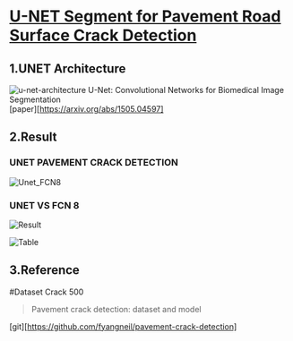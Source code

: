 [U-NET Segment for Pavement Road Surface Crack Detection](https://drive.google.com/file/d/1nujuThXhMi6iMFkItdo2_5eN0MtEhj-t/view?usp=sharing)
=============
1.UNET Architecture
-------------
![u-net-architecture](https://user-images.githubusercontent.com/77031554/120881357-741e1300-c60b-11eb-9bbd-a35f800344ce.png)
U-Net: Convolutional Networks for Biomedical Image Segmentation  
[paper][https://arxiv.org/abs/1505.04597]

2.Result
-------------
### UNET PAVEMENT CRACK DETECTION
![Unet_FCN8](https://user-images.githubusercontent.com/77031554/120881300-0376f680-c60b-11eb-8082-6f2d333e0c19.gif)
### UNET VS FCN 8
![Result](https://user-images.githubusercontent.com/77031554/120881316-1be71100-c60b-11eb-8b19-e6528d340d08.gif)  


![Table](https://user-images.githubusercontent.com/77031554/120911999-9b85e600-c6c6-11eb-8955-52c8041aa34b.png)  


3.Reference
-------------
#Dataset Crack 500
>Pavement crack detection: dataset and model  


[git][https://github.com/fyangneil/pavement-crack-detection]


